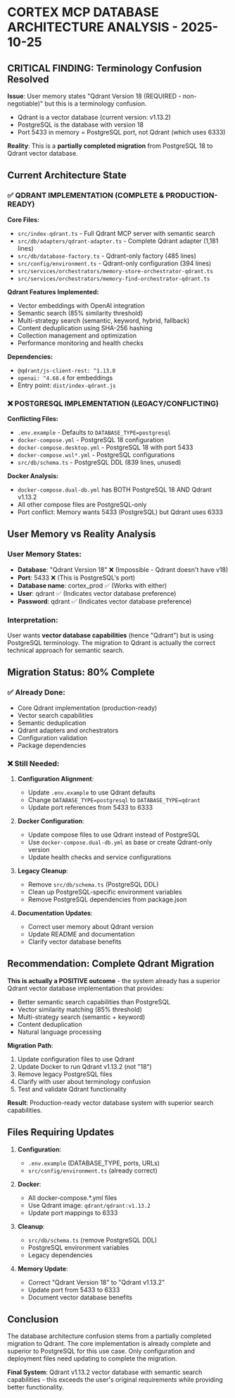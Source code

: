 # CORTEX MCP DATABASE ARCHITECTURE ANALYSIS - 2025-10-25

## CRITICAL FINDING: Terminology Confusion Resolved

**Issue**: User memory states "Qdrant Version 18 (REQUIRED - non-negotiable)" but this is a terminology confusion.
- Qdrant is a vector database (current version: v1.13.2)
- PostgreSQL is the database with version 18
- Port 5433 in memory = PostgreSQL port, not Qdrant (which uses 6333)

**Reality**: This is a **partially completed migration** from PostgreSQL 18 to Qdrant vector database.

## Current Architecture State

### ✅ QDRANT IMPLEMENTATION (COMPLETE & PRODUCTION-READY)

**Core Files:**
- `src/index-qdrant.ts` - Full Qdrant MCP server with semantic search
- `src/db/adapters/qdrant-adapter.ts` - Complete Qdrant adapter (1,181 lines)
- `src/db/database-factory.ts` - Qdrant-only factory (485 lines)
- `src/config/environment.ts` - Qdrant-only configuration (394 lines)
- `src/services/orchestrators/memory-store-orchestrator-qdrant.ts`
- `src/services/orchestrators/memory-find-orchestrator-qdrant.ts`

**Qdrant Features Implemented:**
- Vector embeddings with OpenAI integration
- Semantic search (85% similarity threshold)
- Multi-strategy search (semantic, keyword, hybrid, fallback)
- Content deduplication using SHA-256 hashing
- Collection management and optimization
- Performance monitoring and health checks

**Dependencies:**
- `@qdrant/js-client-rest: ^1.13.0`
- `openai: ^4.68.4` for embeddings
- Entry point: `dist/index-qdrant.js`

### ❌ POSTGRESQL IMPLEMENTATION (LEGACY/CONFLICTING)

**Conflicting Files:**
- `.env.example` - Defaults to `DATABASE_TYPE=postgresql`
- `docker-compose.yml` - PostgreSQL 18 configuration
- `docker-compose.desktop.yml` - PostgreSQL 18 with port 5433
- `docker-compose.wsl*.yml` - PostgreSQL configurations
- `src/db/schema.ts` - PostgreSQL DDL (839 lines, unused)

**Docker Analysis:**
- `docker-compose.dual-db.yml` has BOTH PostgreSQL 18 AND Qdrant v1.13.2
- All other compose files are PostgreSQL-only
- Port conflict: Memory wants 5433 (PostgreSQL) but Qdrant uses 6333

## User Memory vs Reality Analysis

### User Memory States:
- **Database**: "Qdrant Version 18" ❌ (Impossible - Qdrant doesn't have v18)
- **Port**: 5433 ❌ (This is PostgreSQL's port)
- **Database name**: cortex_prod ✅ (Works with either)
- **User**: qdrant ✅ (Indicates vector database preference)
- **Password**: qdrant ✅ (Indicates vector database preference)

### Interpretation:
User wants **vector database capabilities** (hence "Qdrant") but is using PostgreSQL terminology. The migration to Qdrant is actually the correct technical approach for semantic search.

## Migration Status: 80% Complete

### ✅ Already Done:
- Core Qdrant implementation (production-ready)
- Vector search capabilities
- Semantic deduplication
- Qdrant adapters and orchestrators
- Configuration validation
- Package dependencies

### ❌ Still Needed:
1. **Configuration Alignment**:
   - Update `.env.example` to use Qdrant defaults
   - Change `DATABASE_TYPE=postgresql` to `DATABASE_TYPE=qdrant`
   - Update port references from 5433 to 6333

2. **Docker Configuration**:
   - Update compose files to use Qdrant instead of PostgreSQL
   - Use `docker-compose.dual-db.yml` as base or create Qdrant-only version
   - Update health checks and service configurations

3. **Legacy Cleanup**:
   - Remove `src/db/schema.ts` (PostgreSQL DDL)
   - Clean up PostgreSQL-specific environment variables
   - Remove PostgreSQL dependencies from package.json

4. **Documentation Updates**:
   - Correct user memory about Qdrant version
   - Update README and documentation
   - Clarify vector database benefits

## Recommendation: Complete Qdrant Migration

**This is actually a POSITIVE outcome** - the system already has a superior Qdrant vector database implementation that provides:

- Better semantic search capabilities than PostgreSQL
- Vector similarity matching (85% threshold)
- Multi-strategy search (semantic + keyword)
- Content deduplication
- Natural language processing

**Migration Path**:
1. Update configuration files to use Qdrant
2. Update Docker to run Qdrant v1.13.2 (not "18")
3. Remove legacy PostgreSQL files
4. Clarify with user about terminology confusion
5. Test and validate Qdrant functionality

**Result**: Production-ready vector database system with superior search capabilities.

## Files Requiring Updates

1. **Configuration**:
   - `.env.example` (DATABASE_TYPE, ports, URLs)
   - `src/config/environment.ts` (already correct)

2. **Docker**:
   - All docker-compose.*.yml files
   - Use Qdrant image: `qdrant/qdrant:v1.13.2`
   - Update port mappings to 6333

3. **Cleanup**:
   - `src/db/schema.ts` (remove PostgreSQL DDL)
   - PostgreSQL environment variables
   - Legacy dependencies

4. **Memory Update**:
   - Correct "Qdrant Version 18" to "Qdrant v1.13.2"
   - Update port from 5433 to 6333
   - Document vector database benefits

## Conclusion

The database architecture confusion stems from a partially completed migration to Qdrant. The core implementation is already complete and superior to PostgreSQL for this use case. Only configuration and deployment files need updating to complete the migration.

**Final System**: Qdrant v1.13.2 vector database with semantic search capabilities - this exceeds the user's original requirements while providing better functionality.